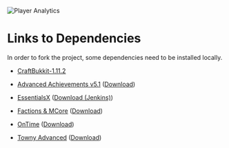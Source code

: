 ![Player Analytics](https://puu.sh/t8vin.png)
# Links to Dependencies

In order to fork the project, some dependencies need to be installed locally.

- [CraftBukkit-1.11.2](https://www.spigotmc.org/wiki/buildtools/)

- [Advanced Achievements v5.1](https://www.spigotmc.org/resources/advanced-achievements.6239/) ([Download](https://www.spigotmc.org/resources/advanced-achievements.6239/download?version=157933))

- [EssentialsX](https://www.spigotmc.org/resources/essentialsx.9089/) ([Download (Jenkins)](https://ci.drtshock.net/job/essentialsx/))

- [Factions & MCore](https://www.spigotmc.org/resources/factions.1900/) ([Download](https://www.spigotmc.org/resources/factions.1900/download?version=140245))

- [OnTime](https://dev.bukkit.org/projects/ontime) ([Download](https://dev.bukkit.org/projects/ontime/files/latest))

- [Towny Advanced](http://towny.palmergames.com/) ([Download](http://towny.palmergames.com/file-repo/Towny%20Advanced/Latest/))
